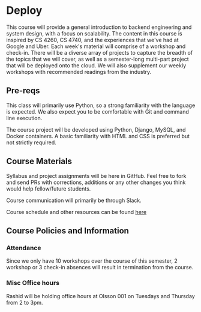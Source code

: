 # Deploy
This course will provide a general introduction to backend engineering and system design, with a focus on scalability. The content in this course is inspired by CS 4260, CS 4740, and the experiences that we've had at Google and Uber. Each week's material will comprise of a workshop and check-in. There will be a diverse array of projects to capture the breadth of the topics that we will cover, as well as a semester-long multi-part project that will be deployed onto the cloud. We will also supplement our weekly workshops with recommended readings from the industry.

## Pre-reqs
This class will primarily use Python, so a strong familiarity with the language is expected. We also expect you to be comfortable with Git and command line execution.

The course project will be developed using Python, Django, MySQL, and Docker containers. A basic familiarity with HTML and CSS is preferred but not strictly required.

## Course Materials
Syllabus and project assignments will be here in GitHub. Feel free to fork and send PRs with corrections, additions or any other changes you think would help fellow/future students.

Course communication will primarily be through Slack.

Course schedule and other resources can be found [here](https://docs.google.com/spreadsheets/d/1owG29FWyXmbGcVmEFP7kcx1KZu8-pN43IRB7WnS5h3w/edit?usp=sharing)

## Course Policies and Information

### Attendance
Since we only have 10 workshops over the course of this semester, 2 workshop or 3 check-in absences will result in termination from the course.

### Misc Office hours
Rashid will be holding office hours at Olsson 001 on Tuesdays and Thursday from 2 to 3pm.
